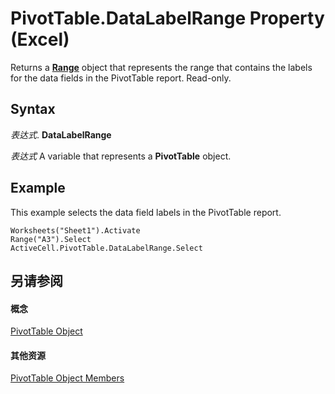 
# PivotTable.DataLabelRange Property (Excel)

Returns a  **[Range](b8207778-0dcc-4570-1234-f130532cc8cd.md)** object that represents the range that contains the labels for the data fields in the PivotTable report. Read-only.


## Syntax

 _表达式_. **DataLabelRange**

 _表达式_ A variable that represents a **PivotTable** object.


## Example

This example selects the data field labels in the PivotTable report.


```
Worksheets("Sheet1").Activate 
Range("A3").Select 
ActiveCell.PivotTable.DataLabelRange.Select
```


## 另请参阅


#### 概念


[PivotTable Object](a9c1d4a0-78a9-f9a6-6daf-91cb63e45842.md)
#### 其他资源


[PivotTable Object Members](http://msdn.microsoft.com/library/8e8d1692-cf32-63c6-a1f6-54ddcc2a4964%28Office.15%29.aspx)